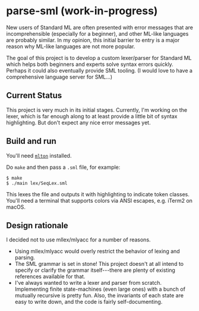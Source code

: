 # parse-sml (work-in-progress)

New users of Standard ML are often presented with error messages that
are incomprehensible (especially for a beginner), and other ML-like languages
are probably similar. In my opinion, this initial barrier to entry is a major
reason why ML-like languages are not more popular.

The goal of this project is to develop a custom lexer/parser for Standard ML
which helps both beginners and experts solve syntax errors quickly. Perhaps
it could also eventually provide SML tooling. (I would love to
have a comprehensive language server for SML...)

## Current Status

This project is very much in its initial stages.
Currently, I'm working on the lexer, which is far enough along to at least
provide a little bit of syntax highlighting. But don't expect any nice error
messages yet.

## Build and run

You'll need [`mlton`](http://mlton.org/) installed.

Do `make` and then pass a `.sml` file, for example:
```
$ make
$ ./main lex/SeqLex.sml
```

This lexes the file and outputs it with highlighting to indicate token
classes. You'll need a terminal that supports colors via ANSI escapes, e.g.
iTerm2 on macOS.

## Design rationale

I decided not to use mllex/mlyacc for a number of reasons.
  * Using mllex/mlyacc would overly restrict the behavior of lexing and parsing.
  * The SML grammar is set in stone! This project doesn't at all intend to
  specify or clarify the grammar itself---there are plenty of existing
  references available for that.
  * I've always wanted to write a lexer and parser from scratch. Implementing
  finite state-machines (even large ones) with a bunch of mutually recursive
  is pretty fun. Also, the invariants of each state are easy to write down, and
  the code is fairly self-documenting.
